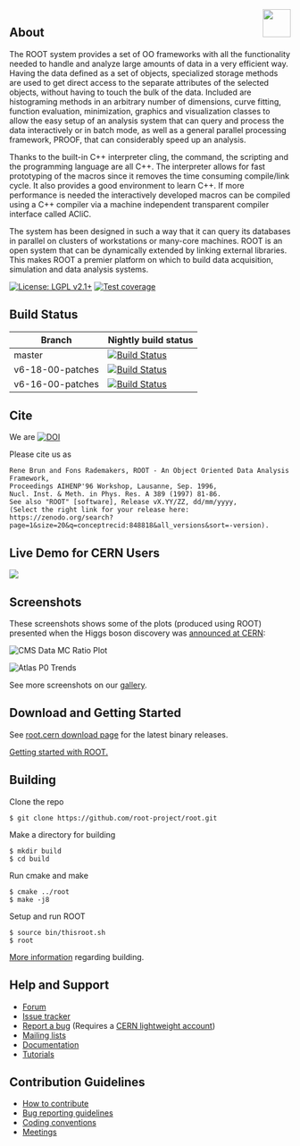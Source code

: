 <img src="https://root-forum.cern.ch/uploads/default/original/2X/3/3fb82b650635bc6d61461f3c47f41786afad4548.png" align="right"  height="50"/>

## About

The ROOT system provides a set of OO frameworks with all the functionality
needed to handle and analyze large amounts of data in a very efficient way.
Having the data defined as a set of objects, specialized storage methods are
used to get direct access to the separate attributes of the selected objects,
without having to touch the bulk of the data. Included are histograming
methods in an arbitrary number of dimensions, curve fitting, function
evaluation, minimization, graphics and visualization classes to allow
the easy setup of an analysis system that can query and process the data
interactively or in batch mode, as well as a general parallel processing
framework, PROOF, that can considerably speed up an analysis.

Thanks to the built-in C++ interpreter cling, the command, the
scripting and the programming language are all C++. The interpreter
allows for fast prototyping of the macros since it removes the time
consuming compile/link cycle. It also provides a good environment to
learn C++. If more performance is needed the interactively developed
macros can be compiled using a C++ compiler via a machine independent
transparent compiler interface called ACliC.

The system has been designed in such a way that it can query its databases
in parallel on clusters of workstations or many-core machines. ROOT is
an open system that can be dynamically extended by linking external
libraries. This makes ROOT a premier platform on which to build data
acquisition, simulation and data analysis systems.

[![License: LGPL v2.1+](https://img.shields.io/badge/License-LGPL%20v2.1+-blue.svg)](https://www.gnu.org/licenses/lgpl.html) [![Test coverage](https://root.cern/files/img/coverage-badge.svg)](https://epsft-jenkins.cern.ch/job/root-nightly-master-coverage/cobertura)

## Build Status
| Branch | Nightly build status |
|--------|------------|
| master | [![Build Status](https://epsft-jenkins.cern.ch/buildStatus/icon?job=root-nightly-master)](https://epsft-jenkins.cern.ch/view/ROOT/job/root-nightly-master/) |
| v6-18-00-patches | [![Build Status](https://epsft-jenkins.cern.ch/buildStatus/icon?job=root-nightly-v6-18-00-patches)](https://epsft-jenkins.cern.ch/view/ROOT/job/root-nightly-v6-18-00-patches/) |
| v6-16-00-patches | [![Build Status](https://epsft-jenkins.cern.ch/buildStatus/icon?job=root-nightly-v6-16-00-patches)](https://epsft-jenkins.cern.ch/view/ROOT/job/root-nightly-v6-16-00-patches/) |

## Cite
We are [![DOI](https://zenodo.org/badge/10994345.svg)](https://zenodo.org/badge/latestdoi/10994345)

Please cite us as

    Rene Brun and Fons Rademakers, ROOT - An Object Oriented Data Analysis Framework,
    Proceedings AIHENP'96 Workshop, Lausanne, Sep. 1996,
    Nucl. Inst. & Meth. in Phys. Res. A 389 (1997) 81-86.
    See also "ROOT" [software], Release vX.YY/ZZ, dd/mm/yyyy,
    (Select the right link for your release here: https://zenodo.org/search?page=1&size=20&q=conceptrecid:848818&all_versions&sort=-version).

## Live Demo for CERN Users
[![](https://swanserver.web.cern.ch/swanserver/images/badge_swan_white_150.png)](http://cern.ch/swanserver/cgi-bin/go?projurl=https://github.com/cernphsft/rootbinder.git)

## Screenshots
These screenshots shows some of the plots (produced using ROOT) presented when the Higgs boson discovery was [announced at CERN](http://home.cern/topics/higgs-boson):

![CMS Data MC Ratio Plot](https://d35c7d8c.web.cern.ch/sites/d35c7d8c.web.cern.ch/files/CMS04_1.png)

![Atlas P0 Trends](https://d35c7d8c.web.cern.ch/sites/d35c7d8c.web.cern.ch/files/Atlas06_0.png)

See more screenshots on our [gallery](https://root.cern/gallery).

## Download and Getting Started
See [root.cern download page](https://root.cern/downloading-root) for the latest binary releases.


[Getting started with ROOT.](https://root.cern/getting-started)

## Building
Clone the repo

    $ git clone https://github.com/root-project/root.git

Make a directory for building

    $ mkdir build
    $ cd build

Run cmake and make

    $ cmake ../root
    $ make -j8

Setup and run ROOT

    $ source bin/thisroot.sh
    $ root

[More information](https://root.cern/building-root) regarding building.

## Help and Support
- [Forum](https://root.cern/forum/)
- [Issue tracker](https://sft.its.cern.ch/jira/projects/ROOT/issues/ROOT-5820?filter=allopenissues)
- [Report a bug](https://root.cern/bugs) (Requires a [CERN lightweight account](https://account.cern.ch/account/Externals/RegisterAccount.aspx))
- [Mailing lists](https://groups.cern.ch/group/root-dev/default.aspx)
- [Documentation](https://root.cern/guides/reference-guide)
- [Tutorials](https://root.cern/doc/master/group__Tutorials.html)

## Contribution Guidelines
- [How to contribute](https://github.com/root-project/root/blob/master/CONTRIBUTING.md)
- [Bug reporting guidelines](https://root.cern/guidelines-submitting-bug)
- [Coding conventions](https://root.cern/coding-conventions)
- [Meetings](https://root.cern/meetings)

